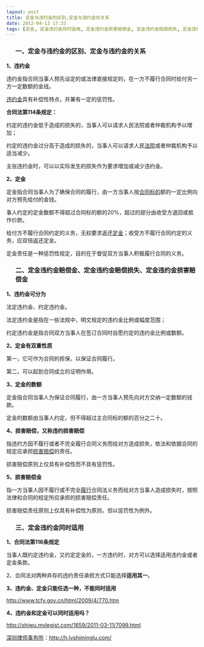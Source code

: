 ```yaml
---
layout: post
title: 定金与违约金的区别,定金与违约金的关系
date: 2012-04-13 17:33
tags: [定金, 定金违约金同时适用, 定金违约金损害赔偿金, 定金违约金赔偿损失, 定金违约金赔偿金, 深圳经济纠纷律师]
---
```

<ol>
<h3>一、定金与违约金的区别、定金与违约金的关系</h3>
</ol>
<strong>1、违约金</strong>

违约金指合同当事人预先设定的或法律直接规定的，在一方不履行合同时给付另一方一定数额的金钱。

<a href="http://h.lvshiminglu.com/law/732.html">违约金</a>具有补偿性特点，并兼有一定的惩罚性。

<strong>合同法第114条规定：</strong>

约定的违约金低于造成的损失的，当事人可以请求人民法院或者仲裁机构予以增加；

约定的违约金过分高于造成的损失的，当事人可以请求人民<a href="http://h.lvshiminglu.com/law/686.html">法院</a>或者仲裁机构予以适当减少。

主张违约金时，可以以实际发生的损失作为要求增加或减少违约金。

<strong>2、定金</strong>

定金指合同当事人为了确保合同的履行，由一方当事人按<a href="http://h.lvshiminglu.com/law/693.html">合同标的</a>额的一定比例向对方预先给付的金钱。

事人约定的定金数额不得超过合同标的额的20%，超过的部分由收受方退回或抵作价款。

给付方不履行合同约定的义务，无权要求返还<a href="http://h.lvshiminglu.com/law/116.html">定金</a>；收受方不履行合同约定的义务，应双倍返还定金。

定金责任是一种惩罚性规定，目的在于督促双方当事人积极履行合同的义务。
<ol>
<h3>二、定金违约金赔偿金、定金违约金赔偿损失、定金违约金损害赔偿金</h3>
</ol>
<strong>1、违约金可分为</strong>

法定违约金、约定违约金。

法定违约金是指在一些法规中，明文规定的违约金比例或幅度范围；

约定违约金是指合同双方当事人在签订合同时自愿约定的违约金比例或数额。

<strong>2、定金有双重性质</strong>

第一，它可作为合同的担保，以保证合同履行。

第二，可以起到合同成立的证明作用。

<strong>3、定金的数额</strong>

定金指合同当事人为保证合同履行，由一方当事人预先向对方交纳一定数额的钱款。

定金的数额由当事人约定，但不得超过主合同标的额的百分之二十。

<strong>4、损害赔偿，又称违约损害赔偿</strong>

指违约方因不履行或者不完全履行合同义务而给对方造成损失，依法和依据合同的规定应承担<a href="http://h.lvshiminglu.com/law/192.html">损害赔偿</a>的责任。

损害赔偿原则上仅具有补偿性而不具有惩罚性。

<strong>5、损害赔偿金</strong>

指一方当事人因不履行或不完全<a href="http://h.lvshiminglu.com/law/724.html">履行</a>合同法义务而给对方当事人造成损失时，按照法律和合同的规定所应承担的损害赔偿责任。

损害赔偿责任原则上仅具有补偿性为原则，但以惩罚性为例外。
<ol>
<h3>三、定金违约金同时适用</h3>
</ol>
<strong>1、合同法第116条规定</strong>

当事人既约定违约金，又约定定金的，一方违约时，对方可以选择适用违约金或者定金条款。

2、合同法对两种并存的违约责任承担方式只能选择<strong>适用其一</strong>。

<strong>3、违约金、定金只能任选一种，不能同时适用</strong>

http://www.tcfy.gov.cn/html/2009/4/770.htm

<strong>4、违约金和定金可以同时适用吗？</strong>

http://shiwu.mylegist.com/1659/2011-03-11/7099.html

<a href="http://h.lvshiminglu.com/">深圳律师事务所</a>：<a href="http://h.lvshiminglu.com/">http://h.lvshiminglu.com/</a>

